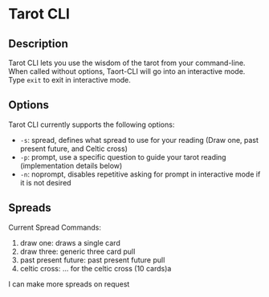 # Tarot CLI

## Description

Tarot CLI lets you use the wisdom of the tarot from your command-line.
When called without options, Taort-CLI will go into an interactive mode. Type
`exit` to exit in interactive mode.

## Options

Tarot CLI currently supports the following options:
- `-s`: spread, defines what spread to use for your reading (Draw one,
        past present future, and Celtic cross)
- `-p`: prompt, use a specific question to guide your tarot reading
        (implementation details below)
- `-n`: noprompt, disables repetitive asking for prompt in interactive mode if
        it is not desired

## Spreads

Current Spread Commands:

1. draw one: draws a single card
2. draw three: generic three card pull
3. past present future: past present future pull
4. celtic cross: ... for the celtic cross (10 cards)a

I can make more spreads on request
